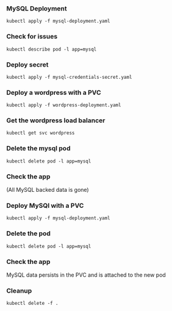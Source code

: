### MySQL Deployment

```
kubectl apply -f mysql-deployment.yaml
```

### Check for issues

```
kubectl describe pod -l app=mysql
```

### Deploy secret

```
kubectl apply -f mysql-credentials-secret.yaml
```

### Deploy a wordpress with a PVC

```
kubectl apply -f wordpress-deployment.yaml
```

### Get the wordpress load balancer

```
kubectl get svc wordpress
```

### Delete the mysql pod

```
kubectl delete pod -l app=mysql
```

### Check the app

(All MySQL backed data is gone)

### Deploy MySQl with a PVC

```
kubectl apply -f mysql-deployment.yaml
```

### Delete the pod

```
kubectl delete pod -l app=mysql
```

### Check the app

MySQL data persists in the PVC and is attached to the new pod

### Cleanup

```
kubectl delete -f .
```
